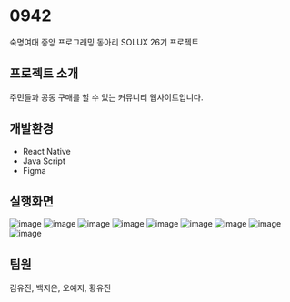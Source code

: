 # 0942
숙명여대 중앙 프로그래밍 동아리 SOLUX 26기 프로젝트

## 프로젝트 소개
주민들과 공동 구매를 할 수 있는 커뮤니티 웹사이트입니다.

## 개발환경
- React Native
- Java Script
- Figma

## 실행화면 
![image](https://github.com/whitel15/2021_SOLUX-0942_front/assets/62291686/63e0e564-f9ed-4f36-9ba0-665896582085)
![image](https://github.com/whitel15/2021_SOLUX-0942_front/assets/62291686/d1c41dfb-a38e-4155-8e57-501634c2b3d3)
![image](https://github.com/whitel15/2021_SOLUX-0942_front/assets/62291686/baa1123a-c464-47ce-8da0-ff508d3ba72a)
![image](https://github.com/whitel15/2021_SOLUX-0942_front/assets/62291686/238115ce-7373-4587-bd14-ba48d5b0e13b)
![image](https://github.com/whitel15/2021_SOLUX-0942_front/assets/62291686/407958df-1173-4714-a865-5325f93a1abb)
![image](https://github.com/whitel15/2021_SOLUX-0942_front/assets/62291686/c3365601-4a76-411a-92fa-985b6f8b7884)
![image](https://github.com/whitel15/2021_SOLUX-0942_front/assets/62291686/fba15a1b-2bf8-408d-92a7-89ab01b676f5)
![image](https://github.com/whitel15/2021_SOLUX-0942_front/assets/62291686/8bd8d05e-f3a0-4f6f-a62f-3617790a6b9b)
![image](https://github.com/whitel15/2021_SOLUX-0942_front/assets/62291686/194e3c8d-a5fe-4ef8-a78a-38e66e3f01d4)

## 팀원
김유진, 백지은, 오예지, 황유진
